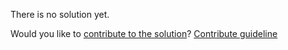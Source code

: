 
There is no solution yet.

Would you like to [contribute to the solution](https://github.com/BFEdev/BFE.dev-solutions/blob/main/quiz/const_en.md)? [Contribute guideline](https://github.com/BFEdev/BFE.dev-solutions#how-to-contribute)
